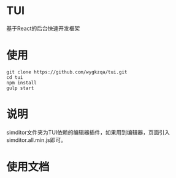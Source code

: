 # TUI
基于React的后台快速开发框架
# 使用
```
git clone https://github.com/wygkzqa/tui.git
cd tui
npm install
gulp start
```
# 说明
simditor文件夹为TUI依赖的编辑器插件，如果用到编辑器，页面引入simditor.all.min.js即可。


# 使用文档

